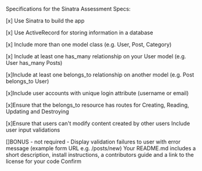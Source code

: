 Specifications for the Sinatra Assessment
Specs:

 [x]  Use Sinatra to build the app

 [x]  Use ActiveRecord for storing information in a database

 [x] Include more than one model class (e.g. User, Post, Category)

 [x] Include at least one has_many relationship on your User model (e.g. User has_many Posts)

 [x]Include at least one belongs_to relationship on another model (e.g. Post belongs_to User)

 [x]Include user accounts with unique login attribute (username or email)

 [x]Ensure that the belongs_to resource has routes for Creating, Reading, Updating and Destroying

 [x]Ensure that users can't modify content created by other users
 Include user input validations
 
 []BONUS - not required - Display validation failures to user with error message (example form URL e.g. /posts/new)
 Your README.md includes a short description, install instructions, a contributors guide and a link to the license for your code
Confirm
